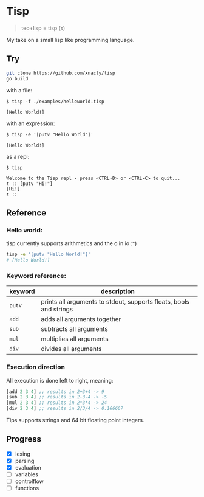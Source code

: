 # Tisp

> teo+lisp = tisp (τ)

My take on a small lisp like programming language.

## Try

```bash
git clone https://github.com/xnacly/tisp
go build
```

with a file:

```text
$ tisp -f ./examples/helloworld.tisp

[Hello World!]
```

with an expression:

```
$ tisp -e '[putv "Hello World"]'

[Hello World!]
```

as a repl:

```
$ tisp

Welcome to the Tisp repl - press <CTRL-D> or <CTRL-C> to quit...
τ :: [putv "Hi!"]
[Hi!]
τ ::
```

## Reference

### Hello world:

tisp currently supports arithmetics and the o in io :^)

```bash
tisp -e '[putv "Hello World!"]'
# [Hello World!]
```

### Keyword reference:

| keyword | description                                                        |
| ------- | ------------------------------------------------------------------ |
| `putv`  | prints all arguments to stdout, supports floats, bools and strings |
| `add`   | adds all arguments together                                        |
| `sub`   | subtracts all arguments                                            |
| `mul`   | multiplies all arguments                                           |
| `div`   | divides all arguments                                              |

### Execution direction

All execution is done left to right, meaning:

```lisp
[add 2 3 4] ;; results in 2+3+4 -> 9
[sub 2 3 4] ;; results in 2-3-4 -> -5
[mul 2 3 4] ;; results in 2*3*4 -> 24
[div 2 3 4] ;; results in 2/3/4 -> 0.166667
```

Tips supports strings and 64 bit floating point integers.

## Progress

- [x] lexing
- [x] parsing
- [x] evaluation
- [ ] variables
- [ ] controlflow
- [ ] functions
